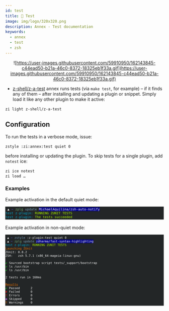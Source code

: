 ```yaml
---
id: test
title: 💠 Test
image: img/logo/320x320.png
description: Annex - Test documentation
keywords:
  - annex
  - test
  - zsh
---
```


<div align="center">

![https://user-images.githubusercontent.com/59910950/162143845-c44ead50-b21a-46c0-8372-18325eb1f33a.gif](https://user-images.githubusercontent.com/59910950/162143845-c44ead50-b21a-46c0-8372-18325eb1f33a.gif)

</div>

- [z-shell/z-a-test](https://github.com/z-shell/z-a-test) annex runs tests (via `make test`, for example) – if it finds
  any of them – after installing and updating a plugin or snippet. Simply load it like any other plugin to make it
  active:

```shell
zi light z-shell/z-a-test
```

## Configuration

To run the tests in a verbose mode, issue:

```shell
zstyle :zi:annex:test quiet 0
```

before installing or updating the plugin. To skip tests for a single plugin, add `notest` ice:

```shell
zi ice notest
zi load …
```

### Examples

Example activation in the default quiet mode:

![z-a-test activation](https://raw.githubusercontent.com/z-shell/z-a-test/main/docs/images/z-p-test-1.png)

Example activation in non-quiet mode:

![z-a-test activation](https://raw.githubusercontent.com/z-shell/z-a-test/main/docs/images/z-p-test-2.png)

